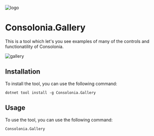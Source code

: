 
![logo](https://raw.githubusercontent.com/tomlm/ConsoloniaContent/main/Logo.png)

# Consolonia.Gallery
This is a tool which let's you see examples of many of the controls and functionatility of Consolonia.

![gallery](https://raw.githubusercontent.com/tomlm/ConsoloniaContent/main/Gallery.gif)


## Installation
To install the tool, you can use the following command:
```
dotnet tool install -g Consolonia.Gallery
```

## Usage
To use the tool, you can use the following command:
```
Consolonia.Gallery
```

